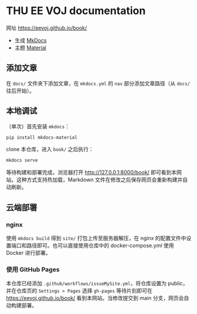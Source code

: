 # THU EE VOJ documentation

网址 https://eevoj.github.io/book/

- 生成 [MkDocs](https://www.mkdocs.org) 
- 主题 [Material](https://github.com/squidfunk/mkdocs-material)

## 添加文章

在 `docs/` 文件夹下添加文章，在 `mkdocs.yml` 的 `nav` 部分添加文章路径（从 `docs/` 往后开始）。

## 本地调试

（单次）首先安装 `mkdocs`：

```sh
pip install mkdocs-material
```

clone 本仓库，进入 `book/` 之后执行：

```sh
mkdocs serve
```

等待构建和部署完成，浏览器打开 <http://127.0.0.1:8000/book/> 即可看到本网站。这种方式支持热加载，Markdown 文件在修改之后保存网页会重新构建并自动刷新。

## 云端部署

### nginx

使用 `mkdocs build` 得到 `site/` 打包上传至服务器解压，在 nginx 的配置文件中设置端口和路径即可。也可以直接使用仓库中的 docker-compose.yml 使用 Docker 进行部署。

### 使用 GitHub Pages

本仓库已经添加 `.github/workflows/issueMySite.yml`，将仓库设置为 public，并在仓库页的 `Settings > Pages` 选择 `gh-pages` 等待片刻即可在 <https://eevoj.github.io/book/> 看到本网站。当修改提交到 main 分支，网页会自动构建部署。

